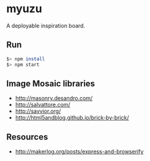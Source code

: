 # myuzu
A deployable inspiration board.

## Run
```bash
$> npm install
$> npm start
```

## Image Mosaic libraries
- http://masonry.desandro.com/
- http://salvattore.com/
- http://savvior.org/
- http://html5andblog.github.io/brick-by-brick/

## Resources
- http://makerlog.org/posts/express-and-browserify
